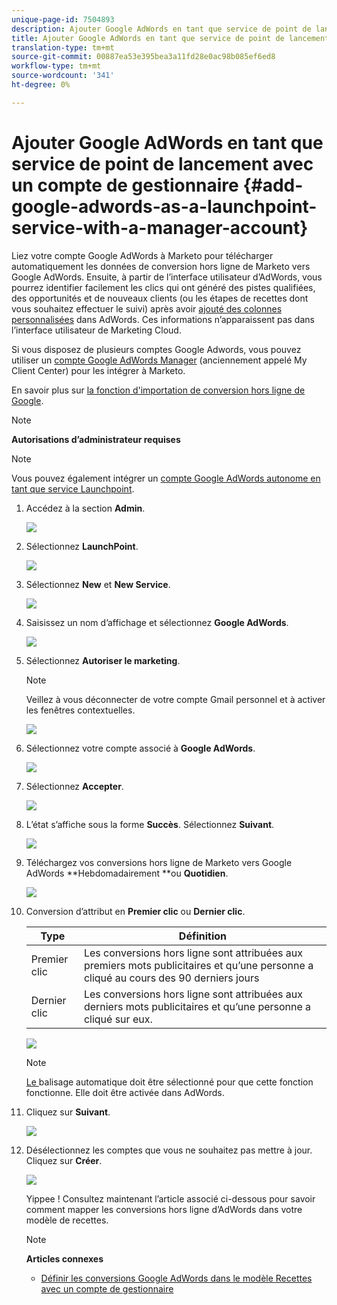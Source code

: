 ```yaml
---
unique-page-id: 7504893
description: Ajouter Google AdWords en tant que service de point de lancement avec un compte de gestionnaire - Docs marketing - Documentation du produit
title: Ajouter Google AdWords en tant que service de point de lancement avec un compte de gestionnaire
translation-type: tm+mt
source-git-commit: 00887ea53e395bea3a11fd28e0ac98b085ef6ed8
workflow-type: tm+mt
source-wordcount: '341'
ht-degree: 0%

---
```



# Ajouter Google AdWords en tant que service de point de lancement avec un compte de gestionnaire {#add-google-adwords-as-a-launchpoint-service-with-a-manager-account}

Liez votre compte Google AdWords à Marketo pour télécharger automatiquement les données de conversion hors ligne de Marketo vers Google AdWords. Ensuite, à partir de l’interface utilisateur d’AdWords, vous pourrez identifier facilement les clics qui ont généré des pistes qualifiées, des opportunités et de nouveaux clients (ou les étapes de recettes dont vous souhaitez effectuer le suivi) après avoir [ajouté des colonnes personnalisées](https://support.google.com/adwords/answer/3073556) dans AdWords. Ces informations n’apparaissent pas dans l’interface utilisateur de Marketing Cloud.

Si vous disposez de plusieurs comptes Google Adwords, vous pouvez utiliser un [compte Google AdWords Manager](https://www.google.com/adwords/manager-accounts/) (anciennement appelé My Client Center) pour les intégrer à Marketo.

En savoir plus sur [la fonction d&#39;importation de conversion hors ligne de Google](https://support.google.com/adwords/answer/2998031?hl=en).

>[!NOTE]
>
>**Autorisations d’administrateur requises**

>[!NOTE]
>
>Vous pouvez également intégrer un [compte Google AdWords autonome en tant que service Launchpoint](add-google-adwords-as-a-launchpoint-service.md).

1. Accédez à la section **Admin**.

   ![](assets/login-admin-1.png)

1. Sélectionnez **LaunchPoint**.

   ![](assets/image2014-12-5-14-3a35-3a27.png)

1. Sélectionnez **New** et **New Service**.

   ![](assets/image2015-2-23-14-3a54-3a50.png)

1. Saisissez un nom d’affichage et sélectionnez **Google AdWords**.

   ![](assets/new-service-google-1.png)

1. Sélectionnez **Autoriser le marketing**.

   >[!NOTE]
   >
   >Veillez à vous déconnecter de votre compte Gmail personnel et à activer les fenêtres contextuelles.

   ![](assets/image2015-2-26-20-3a54-3a1.png)

1. Sélectionnez votre compte associé à **Google AdWords**.

   ![](assets/image2015-2-23-15-3a31-3a16.png)

1. Sélectionnez **Accepter**.

   ![](assets/image2015-2-23-16-3a32-3a45.png)

1. L’état s’affiche sous la forme **Succès**. Sélectionnez **Suivant**.

   ![](assets/image2015-2-26-20-3a55-3a21.png)

1. Téléchargez vos conversions hors ligne de Marketo vers Google AdWords **Hebdomadairement **ou **Quotidien**.

   ![](assets/image2015-3-27-14-3a7-3a45.png)

1. Conversion d’attribut en **Premier clic** ou **Dernier clic**.

   | Type | Définition |
   |---|---|
   | Premier clic | Les conversions hors ligne sont attribuées aux premiers mots publicitaires et qu’une personne a cliqué au cours des 90 derniers jours |
   | Dernier clic | Les conversions hors ligne sont attribuées aux derniers mots publicitaires et qu’une personne a cliqué sur eux. |

   ![](assets/image2015-3-27-14-3a10-3a46.png)

   >[!NOTE]
   >
   >[Le ](https://support.google.com/adwords/answer/1752125?hl=en) balisage automatique doit être sélectionné pour que cette fonction fonctionne. Elle doit être activée dans AdWords.

1. Cliquez sur **Suivant**.

   ![](assets/image2015-3-27-14-3a11-3a31.png)

1. Désélectionnez les comptes que vous ne souhaitez pas mettre à jour. Cliquez sur **Créer**.

   ![](assets/image2015-3-27-14-3a12-3a51.png)

   Yippee ! Consultez maintenant l’article associé ci-dessous pour savoir comment mapper les conversions hors ligne d’AdWords dans votre modèle de recettes.

   >[!NOTE]
   >
   >**Articles connexes**
   >
   >    
   >    
   >    * [Définir les conversions Google AdWords dans le modèle Recettes avec un compte de gestionnaire](../../../product-docs/reporting/revenue-cycle-analytics/revenue-cycle-models/set-google-adwords-conversions-in-the-revenue-model-with-a-manager-account.md)


